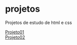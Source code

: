 # projetos
Projetos de estudo de html e css

<a href="https://gardex70.github.io/projetos/projeto01">Projeto01</a>
<br>
<a href="https://gardex70.github.io/projetos/projeto02">Projeto02</a>
